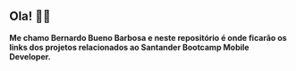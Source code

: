 ## Ola! :robot::rocket:

**Me chamo Bernardo Bueno Barbosa e neste repositório é onde ficarão os links dos projetos relacionados ao Santander Bootcamp Mobile Developer.**
